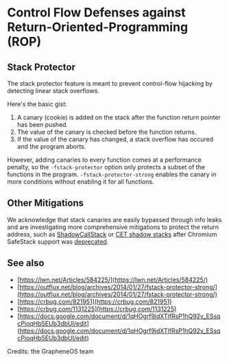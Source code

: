 # Control Flow Defenses against Return-Oriented-Programming (ROP)

## Stack Protector

The stack protector feature is meant to prevent control-flow hijacking by
detecting linear stack overflows.

Here's the basic gist:

1.  A canary (cookie) is added on the stack after the function return pointer
    has been pushed.
1.  The value of the canary is checked before the function returns.
1.  If the value of the canary has changed, a stack overflow has occured and the
    program aborts.

However, adding canaries to every function comes at a performance penalty, so
the `-fstack-protector` option only protects a subset of the functions in the
program. `-fstack-protector-strong` enables the canary in more conditions
without enabling it for all functions.

## Other Mitigations

We acknowledge that stack canaries are easily bypassed through info leaks and
are investigating more comprehensive mitigations to protect the return address,
such as [ShadowCallStack](https://clang.llvm.org/docs/ShadowCallStack.html) or
[CET shadow stacks](https://security.googleblog.com/2021/05/enabling-hardware-enforced-stack.html)
after Chromium SafeStack support was [deprecated](https://crbug.com/908597).

## See also

*   [https://lwn.net/Articles/584225/](https://lwn.net/Articles/584225/)
*   [https://outflux.net/blog/archives/2014/01/27/fstack-protector-strong/](https://outflux.net/blog/archives/2014/01/27/fstack-protector-strong/)
*   [https://crbug.com/821951](https://crbug.com/821951)
*   [https://crbug.com/1131225](https://crbug.com/1131225)
*   [https://docs.google.com/document/d/1qHOgrf9jdXTlfRsP1hQ92v_ESsqcPioqHb5EUb3dbUI/edit](https://docs.google.com/document/d/1qHOgrf9jdXTlfRsP1hQ92v_ESsqcPioqHb5EUb3dbUI/edit)

Credits: the GrapheneOS team
